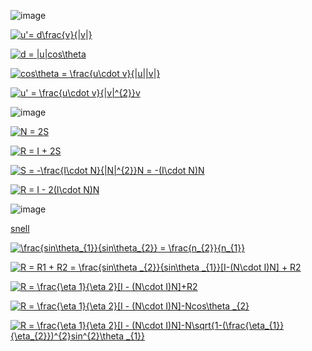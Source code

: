 ![image](https://github.com/yl-me/Notes-of-computer-graphics/blob/master/Other/reflect-refract/data/1.png)

<a href="http://www.codecogs.com/eqnedit.php?latex=u'=&space;d\frac{v}{|v|}" target="_blank"><img src="http://latex.codecogs.com/gif.latex?u'=&space;d\frac{v}{|v|}" title="u'= d\frac{v}{|v|}" /></a>

<a href="http://www.codecogs.com/eqnedit.php?latex=d&space;=&space;|u|cos\theta" target="_blank"><img src="http://latex.codecogs.com/gif.latex?d&space;=&space;|u|cos\theta" title="d = |u|cos\theta" /></a>

<a href="http://www.codecogs.com/eqnedit.php?latex=cos\theta&space;=&space;\frac{u\cdot&space;v}{|u||v|}" target="_blank"><img src="http://latex.codecogs.com/gif.latex?cos\theta&space;=&space;\frac{u\cdot&space;v}{|u||v|}" title="cos\theta = \frac{u\cdot v}{|u||v|}" /></a>

<a href="http://www.codecogs.com/eqnedit.php?latex=u'&space;=&space;\frac{u\cdot&space;v}{|v|^{2}}v" target="_blank"><img src="http://latex.codecogs.com/gif.latex?u'&space;=&space;\frac{u\cdot&space;v}{|v|^{2}}v" title="u' = \frac{u\cdot v}{|v|^{2}}v" /></a>

![image](https://github.com/yl-me/Notes-of-computer-graphics/blob/master/Other/reflect-refract/data/2.png)

<a href="http://www.codecogs.com/eqnedit.php?latex=N&space;=&space;2S" target="_blank"><img src="http://latex.codecogs.com/gif.latex?N&space;=&space;2S" title="N = 2S" /></a>

<a href="http://www.codecogs.com/eqnedit.php?latex=R&space;=&space;I&space;&plus;&space;2S" target="_blank"><img src="http://latex.codecogs.com/gif.latex?R&space;=&space;I&space;&plus;&space;2S" title="R = I + 2S" /></a>

<a href="http://www.codecogs.com/eqnedit.php?latex=S&space;=&space;-\frac{I\cdot&space;N}{|N|^{2}}N&space;=&space;-(I\cdot&space;N)N" target="_blank"><img src="http://latex.codecogs.com/gif.latex?S&space;=&space;-\frac{I\cdot&space;N}{|N|^{2}}N&space;=&space;-(I\cdot&space;N)N" title="S = -\frac{I\cdot N}{|N|^{2}}N = -(I\cdot N)N" /></a>

<a href="http://www.codecogs.com/eqnedit.php?latex=R&space;=&space;I&space;-&space;2(I\cdot&space;N)N" target="_blank"><img src="http://latex.codecogs.com/gif.latex?R&space;=&space;I&space;-&space;2(I\cdot&space;N)N" title="R = I - 2(I\cdot N)N" /></a>

![image](https://github.com/yl-me/Notes-of-computer-graphics/blob/master/Other/reflect-refract/data/3.png)

[snell](https://en.wikipedia.org/wiki/Snell%27s_law)

<a href="http://www.codecogs.com/eqnedit.php?latex=\frac{sin\theta_{1}}{sin\theta_{2}}&space;=&space;\frac{n_{2}}{n_{1}}" target="_blank"><img src="http://latex.codecogs.com/gif.latex?\frac{sin\theta_{1}}{sin\theta_{2}}&space;=&space;\frac{n_{2}}{n_{1}}" title="\frac{sin\theta_{1}}{sin\theta_{2}} = \frac{n_{2}}{n_{1}}" /></a>

<a href="http://www.codecogs.com/eqnedit.php?latex=R&space;=&space;R1&space;&plus;&space;R2&space;=&space;\frac{sin\theta&space;_{2}}{sin\theta&space;_{1}}[I-(N\cdot&space;I)N]&space;&plus;&space;R2" target="_blank"><img src="http://latex.codecogs.com/gif.latex?R&space;=&space;R1&space;&plus;&space;R2&space;=&space;\frac{sin\theta&space;_{2}}{sin\theta&space;_{1}}[I-(N\cdot&space;I)N]&space;&plus;&space;R2" title="R = R1 + R2 = \frac{sin\theta _{2}}{sin\theta _{1}}[I-(N\cdot I)N] + R2" /></a>

<a href="http://www.codecogs.com/eqnedit.php?latex=R&space;=&space;\frac{\eta&space;1}{\eta&space;2}[I&space;-&space;(N\cdot&space;I)N]&plus;R2" target="_blank"><img src="http://latex.codecogs.com/gif.latex?R&space;=&space;\frac{\eta&space;1}{\eta&space;2}[I&space;-&space;(N\cdot&space;I)N]&plus;R2" title="R = \frac{\eta 1}{\eta 2}[I - (N\cdot I)N]+R2" /></a>

<a href="http://www.codecogs.com/eqnedit.php?latex=R&space;=&space;\frac{\eta&space;1}{\eta&space;2}[I&space;-&space;(N\cdot&space;I)N]-Ncos\theta&space;_{2}" target="_blank"><img src="http://latex.codecogs.com/gif.latex?R&space;=&space;\frac{\eta&space;1}{\eta&space;2}[I&space;-&space;(N\cdot&space;I)N]-Ncos\theta&space;_{2}" title="R = \frac{\eta 1}{\eta 2}[I - (N\cdot I)N]-Ncos\theta _{2}" /></a>

<a href="http://www.codecogs.com/eqnedit.php?latex=R&space;=&space;\frac{\eta&space;1}{\eta&space;2}[I&space;-&space;(N\cdot&space;I)N]-N\sqrt{1-(\frac{\eta_{1}}{\eta_{2}})^{2}sin^{2}\theta&space;_{1}}" target="_blank"><img src="http://latex.codecogs.com/gif.latex?R&space;=&space;\frac{\eta&space;1}{\eta&space;2}[I&space;-&space;(N\cdot&space;I)N]-N\sqrt{1-(\frac{\eta_{1}}{\eta_{2}})^{2}sin^{2}\theta&space;_{1}}" title="R = \frac{\eta 1}{\eta 2}[I - (N\cdot I)N]-N\sqrt{1-(\frac{\eta_{1}}{\eta_{2}})^{2}sin^{2}\theta _{1}}" /></a>

